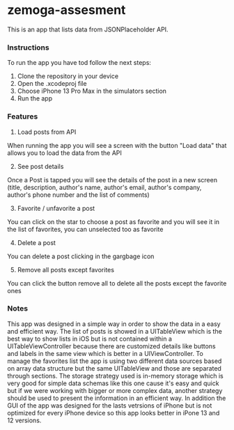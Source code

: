 # zemoga-assesment

This is an app that lists data from JSONPlaceholder API.

### Instructions

To run the app you have tod follow the next steps:

1. Clone the repository in your device
2. Open the .xcodeproj file
3. Choose iPhone 13 Pro Max in the simulators section
4. Run the app 

### Features

1. Load posts from API

When running the app you will see a screen with the button "Load data" that allows you to load the data from the API

2. See post details

Once a Post is tapped you will see the details of the post in a new screen (title, description, author's name, author's email, author's company, author's phone number and the list of comments)

3.   Favorite / unfavorite a post

You can click on the star to choose a post as favorite and you will see it in the list of favorites, you can unselected too as favorite

4. Delete a post

You can delete a post clicking in the gargbage icon

5. Remove all posts except favorites

You can click the button remove all to delete all the posts except the favorite ones


### Notes

This app was designed in a simple way in order to show the data in a easy and efficient way. The list of posts is showed in a UITableView which is the best way to show lists in iOS but is not contained within a UITableViewController because there are customized details like buttons and labels in the same view which is better in a UIViewController. To manage the favorites list the app is using two different data sources based on array data structure but the same UITableView and those are separated through sections. The storage strategy used is in-memory storage which is very good for simple data schemas like this one cause it's easy and quick but if we were working with bigger or more complex data, another strategy should be used to present the information in an efficient way. In addition the GUI of the app was designed for the lasts vetrsions of iPhone but is not optimized for every iPhone device so this app looks better in iPone 13 and 12 versions.


 
